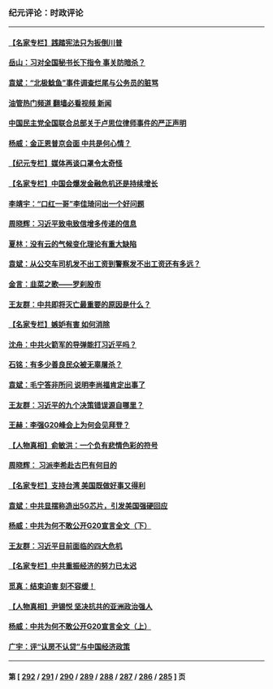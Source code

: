 ### 纪元评论：时政评论
---
#### [【名家专栏】践踏宪法只为扳倒川普](../../pages/nsc1025/n14074607.md?09160330) 
#### [岳山：习对全国秘书长下指令 事关防暗杀？](../../pages/nsc1025/n14074346.md?09160330) 
#### [袁斌：“北极鲶鱼”事件调查烂尾与公务员的脏骂](../../pages/nsc1025/n14074274.md?09160330) 
#### [油管热门频道 翻墙必看视频 新闻](ok?09160330)
#### [中国民主党全国联合总部关于卢思位律师事件的严正声明](../../pages/nsc1025/n14074079.md?09160330) 
#### [杨威：金正恩普京会面 中共是何心情？](../../pages/nsc1025/n14074027.md?09160330) 
#### [【纪元专栏】媒体再谈口罩令太奇怪](../../pages/nsc1025/n14073963.md?09160330) 
#### [【名家专栏】中国会爆发金融危机还是持续增长](../../pages/nsc1025/n14073758.md?09160330) 
#### [李靖宇：“口红一哥”李佳琦问出一个好问题](../../pages/nsc1025/n14073929.md?09160330) 
#### [周晓辉：习近平致电致信增多传递的信息](../../pages/nsc1025/n14073906.md?09160330) 
#### [夏林：没有云的气候变化理论有重大缺陷](../../pages/nsc1025/n14073935.md?09160330) 
#### [袁斌：从公交车司机发不出工资到警察发不出工资还有多远？](../../pages/nsc1025/n14073579.md?09160330) 
#### [金言：韭菜之歌——罗刹股市](../../pages/nsc1025/n14073267.md?09160330) 
#### [王友群：中共即将灭亡最重要的原因是什么？](../../pages/nsc1025/n14073339.md?09160330) 
#### [【名家专栏】嫉妒有害 如何消除](../../pages/nsc1025/n14071522.md?09160330) 
#### [沈舟：中共火箭军的导弹能打习近平吗？](../../pages/nsc1025/n14072540.md?09160330) 
#### [石铭：有多少善良民众被无辜屠杀？](../../pages/nsc1025/n14072821.md?09160330) 
#### [袁斌：毛宁答非所问 说明李尚福肯定出事了](../../pages/nsc1025/n14072800.md?09160330) 
#### [王友群：习近平的九个决策错误源自哪里？](../../pages/nsc1025/n14072494.md?09160330) 
#### [王赫：李强G20峰会上为何会见拜登？](../../pages/nsc1025/n14072401.md?09160330) 
#### [【人物真相】俞敏洪：一个负有悲情色彩的符号](../../pages/nsc1025/n14072389.md?09160330) 
#### [周晓辉： 习派李希赴古巴有何目的](../../pages/nsc1025/n14072388.md?09160330) 
#### [【名家专栏】支持台湾 美国既做好事又得利](../../pages/nsc1025/n14067499.md?09160330) 
#### [袁斌：中共显摆称造出5G芯片，引发美国强硬回应](../../pages/nsc1025/n14071964.md?09160330) 
#### [杨威：中共为何不敢公开G20宣言全文（下）](../../pages/nsc1025/n14071746.md?09160330) 
#### [王友群：习近平目前面临的四大危机](../../pages/nsc1025/n14071731.md?09160330) 
#### [【名家专栏】中共重振经济的努力已太迟](../../pages/nsc1025/n14068881.md?09160330) 
#### [觅真：结束迫害 刻不容缓！](../../pages/nsc1025/n14071380.md?09160330) 
#### [【人物真相】尹锡悦 坚决抗共的亚洲政治强人](../../pages/nsc1025/n14071125.md?09160330) 
#### [杨威：中共为何不敢公开G20宣言全文（上）](../../pages/nsc1025/n14071172.md?09160330) 
#### [广宇：评“认房不认贷”与中国经济政策](../../pages/nsc1025/n14070987.md?09160330) 

---
#### 第 [ [292](./292.md?09160330) / [291](./291.md?09160330) / [290](./290.md?09160330) / [289](./289.md?09160330) / [288](./288.md?09160330) / [287](./287.md?09160330) / [286](./286.md?09160330) / [285](./285.md?09160330) ] 页
